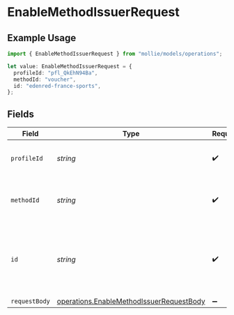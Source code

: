 # EnableMethodIssuerRequest

## Example Usage

```typescript
import { EnableMethodIssuerRequest } from "mollie/models/operations";

let value: EnableMethodIssuerRequest = {
  profileId: "pfl_QkEhN94Ba",
  methodId: "voucher",
  id: "edenred-france-sports",
};
```

## Fields

| Field                                                                                                | Type                                                                                                 | Required                                                                                             | Description                                                                                          | Example                                                                                              |
| ---------------------------------------------------------------------------------------------------- | ---------------------------------------------------------------------------------------------------- | ---------------------------------------------------------------------------------------------------- | ---------------------------------------------------------------------------------------------------- | ---------------------------------------------------------------------------------------------------- |
| `profileId`                                                                                          | *string*                                                                                             | :heavy_check_mark:                                                                                   | Provide the ID of the related profile.                                                               | pfl_QkEhN94Ba                                                                                        |
| `methodId`                                                                                           | *string*                                                                                             | :heavy_check_mark:                                                                                   | Provide the ID of the related payment method.                                                        | voucher                                                                                              |
| `id`                                                                                                 | *string*                                                                                             | :heavy_check_mark:                                                                                   | Provide the ID of the item you want to perform this operation on.                                    | edenred-france-sports                                                                                |
| `requestBody`                                                                                        | [operations.EnableMethodIssuerRequestBody](../../models/operations/enablemethodissuerrequestbody.md) | :heavy_minus_sign:                                                                                   | N/A                                                                                                  |                                                                                                      |